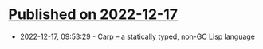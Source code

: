 # [Published on 2022-12-17](index.md)

* [2022-12-17, 09:53:29](https://news.ycombinator.com/item?id=34026414) - [Carp – a statically typed, non-GC Lisp language](https://github.com/carp-lang/Carp/blob/master/README.md)

